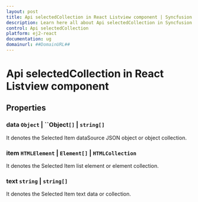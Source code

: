 ```yaml
---
layout: post
title: Api selectedCollection in React Listview component | Syncfusion
description: Learn here all about Api selectedCollection in Syncfusion React Listview component of Syncfusion Essential JS 2 and more.
control: Api selectedCollection 
platform: ej2-react
documentation: ug
domainurl: ##DomainURL##
---
```


# Api selectedCollection in React Listview component

## Properties

### data ``Object`` &#124;  ``Object`[]` &#124;  `string[]`

It denotes the Selected Item dataSource JSON object or object collection.

### item `HTMLElement` &#124;  `Element[]` &#124;  `HTMLCollection`

It denotes the Selected Item list element or element collection.

### text `string` &#124;  `string[]`

It denotes the Selected Item text data or collection.
